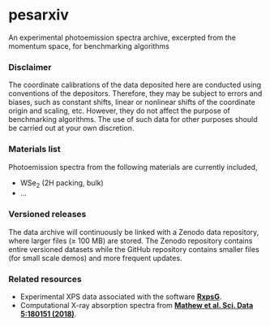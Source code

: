 # pesarxiv
An experimental photoemission spectra archive, excerpted from the momentum space, for benchmarking algorithms

### Disclaimer

The coordinate calibrations of the data deposited here are conducted using conventions of the depositors. Therefore, they may be subject to errors and biases, such as constant shifts, linear or nonlinear shifts of the coordinate origin and scaling, etc. However, they do not affect the purpose of benchmarking algorithms. The use of such data for other purposes should be carried out at your own discretion.

### Materials list

Photoemission spectra from the following materials are currently included,

- WSe$_2$ (2H packing, bulk)
- ...

### Versioned releases

The data archive will continuously be linked with a Zenodo data repository, where larger files ($\geqslant$ 100 MB) are stored. The Zenodo repository contains entire versioned datasets while the GitHub repository contains smaller files (for small scale demos) and more frequent updates.

### Related resources

- Experimental XPS data associated with the software **[RxpsG](https://github.com/GSperanza/RxpsG_2.2)**.
- Computational X-ray absorption spectra from **[Mathew et al. Sci. Data 5:180151 (2018)](https://www.nature.com/articles/sdata2018151)**.